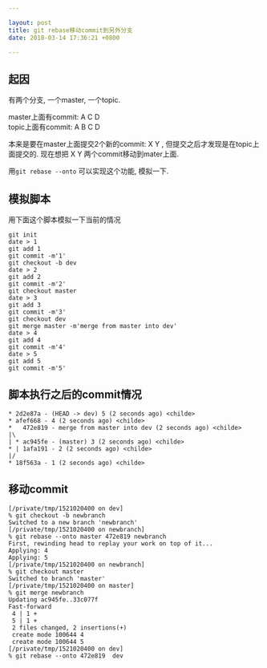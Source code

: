 ```yaml
---

layout: post
title: git rebase移动commit到另外分支
date: 2018-03-14 17:36:21 +0800

---
```


## 起因

有两个分支, 一个master, 一个topic.

master上面有commit: A C D  
topic上面有commit: A B C D

本来是要在master上面提交2个新的commit: X Y , 但提交之后才发现是在topic上面提交的. 现在想把 X Y 两个commit移动到mater上面.

用`git rebase --onto` 可以实现这个功能, 模拟一下.

## 模拟脚本

用下面这个脚本模拟一下当前的情况

```
git init
date > 1
git add 1
git commit -m'1'
git checkout -b dev
date > 2
git add 2
git commit -m'2'
git checkout master
date > 3
git add 3
git commit -m'3'
git checkout dev
git merge master -m'merge from master into dev'
date > 4
git add 4
git commit -m'4'
date > 5
git add 5
git commit -m'5'
```

## 脚本执行之后的commit情况

```
* 2d2e87a - (HEAD -> dev) 5 (2 seconds ago) <childe>
* afef668 - 4 (2 seconds ago) <childe>
*   472e819 - merge from master into dev (2 seconds ago) <childe>
|\
| * ac945fe - (master) 3 (2 seconds ago) <childe>
* | 1afa191 - 2 (2 seconds ago) <childe>
|/
* 18f563a - 1 (2 seconds ago) <childe>
```

## 移动commit
```
[/private/tmp/1521020400 on dev]
% git checkout -b newbranch
Switched to a new branch 'newbranch'
[/private/tmp/1521020400 on newbranch]
% git rebase --onto master 472e819 newbranch
First, rewinding head to replay your work on top of it...
Applying: 4
Applying: 5
[/private/tmp/1521020400 on newbranch]
% git checkout master
Switched to branch 'master'
[/private/tmp/1521020400 on master]
% git merge newbranch
Updating ac945fe..33c077f
Fast-forward
 4 | 1 +
 5 | 1 +
 2 files changed, 2 insertions(+)
 create mode 100644 4
 create mode 100644 5
[/private/tmp/1521020400 on dev]
% git rebase --onto 472e819  dev
```
